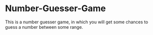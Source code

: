 # Number-Guesser-Game
This is a number guesser game, in which you will get some chances to guess a number between some range.
